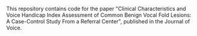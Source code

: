 This repository contains code for the paper "Clinical Characteristics and Voice Handicap Index Assessment of Common Benign Vocal Fold Lesions: A Case-Control Study From a Referral Center", published in the Journal of Voice.